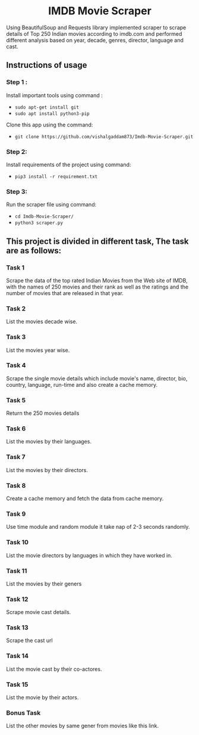 <h1 align="center"> IMDB Movie Scraper</h1>

Using BeautifulSoup and Requests library  implemented scraper to scrape details of Top 250 Indian movies according to imdb.com  and performed different analysis based on year, decade, genres, director, language and cast.

## Instructions of usage

### Step 1 :
Install important tools using command :
  * `sudo apt-get install git`
  * `sudo apt install python3-pip`

Clone this app using the command:
  * `git clone https://github.com/vishalgaddam873/Imdb-Movie-Scraper.git`

### Step 2:
Install requirements of the project using command:
  * `pip3 install -r requirement.txt`

### Step 3:
Run the scraper file using command:
  * `cd Imdb-Movie-Scraper/`
  * `python3 scraper.py`

## This project is divided in different task, The task are as follows:

### Task 1
Scrape the data of the top rated Indian Movies from the Web site of IMDB, with the names of 250 movies and their rank as well as the ratings and the number of movies that are released in that year.

### Task 2
List the movies decade wise.

### Task 3
List the movies year wise.

### Task 4
Scrape the single movie details which include movie's name, director, bio, country, language, run-time and also create a cache memory.

### Task 5
Return the 250 movies details

### Task 6
List the movies by their languages.

### Task 7
List the movies by their directors.

### Task 8
Create a cache memory and fetch the data from cache memory.

### Task 9
Use time module and random module it take nap of 2-3 seconds randomly.

### Task 10
List the movie directors by languages in which they have worked in.

### Task 11
List the movies by their geners

### Task 12
Scrape movie cast details.

### Task 13
Scrape the cast url

### Task 14
List the movie cast by their co-actores.

### Task 15
List the movie by their actors.

### Bonus Task
List the other movies by same gener from movies like this link.
